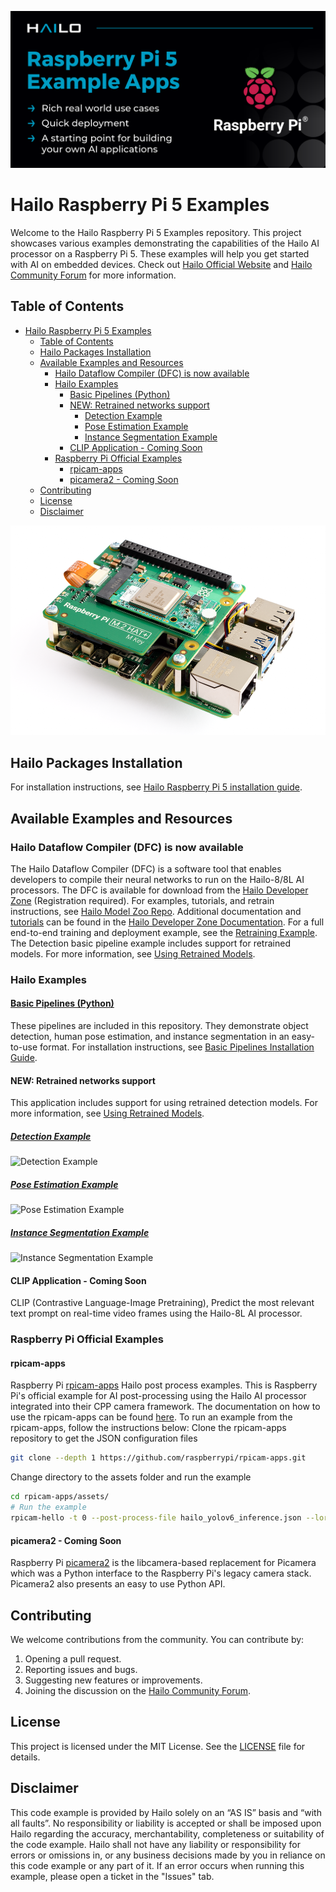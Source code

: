 
![Banner](doc/images/hailo_rpi_examples_banner.png)

# Hailo Raspberry Pi 5 Examples

Welcome to the Hailo Raspberry Pi 5 Examples repository. This project showcases various examples demonstrating the capabilities of the Hailo AI processor on a Raspberry Pi 5. These examples will help you get started with AI on embedded devices.
Check out [Hailo Official Website](https://hailo.ai/) and [Hailo Community Forum](https://community.hailo.ai/) for more information.

## Table of Contents

- [Hailo Raspberry Pi 5 Examples](#hailo-raspberry-pi-5-examples)
  - [Table of Contents](#table-of-contents)
  - [Hailo Packages Installation](#hailo-packages-installation)
  - [Available Examples and Resources](#available-examples-and-resources)
    - [Hailo Dataflow Compiler (DFC) is now available](#hailo-dataflow-compiler-dfc-is-now-available)
    - [Hailo Examples](#hailo-examples)
      - [Basic Pipelines (Python)](#basic-pipelines-python)
      - [NEW: Retrained networks support](#new-retrained-networks-support)
        - [Detection Example](#detection-example)
        - [Pose Estimation Example](#pose-estimation-example)
        - [Instance Segmentation Example](#instance-segmentation-example)
      - [CLIP Application - Coming Soon](#clip-application---coming-soon)
    - [Raspberry Pi Official Examples](#raspberry-pi-official-examples)
      - [rpicam-apps](#rpicam-apps)
      - [picamera2 - Coming Soon](#picamera2---coming-soon)
  - [Contributing](#contributing)
  - [License](#license)
  - [Disclaimer](#disclaimer)

![Raspberry Pi 5 with Hailo M.2](doc/images/Raspberry_Pi_5_Hailo-8.png)

## Hailo Packages Installation

For installation instructions, see [Hailo Raspberry Pi 5 installation guide](doc/install-raspberry-pi5.md#how-to-set-up-raspberry-pi-5-and-hailo-8l).

## Available Examples and Resources

### Hailo Dataflow Compiler (DFC) is now available
The Hailo Dataflow Compiler (DFC) is a software tool that enables developers to compile their neural networks to run on the Hailo-8/8L AI processors. 
The DFC is available for download from the [Hailo Developer Zone](https://hailo.ai/developer-zone/software-downloads/) (Registration required).
For examples, tutorials, and retrain instructions, see [Hailo Model Zoo Repo](https://github.com/hailo-ai/hailo_model_zoo).
Additional documentation and [tutorials](https://hailo.ai/developer-zone/documentation/dataflow-compiler/latest/?sp_referrer=tutorials/tutorials.html) can be found in the [Hailo Developer Zone Documentation](https://hailo.ai/developer-zone/documentation/).
For a full end-to-end training and deployment example, see the [Retraining Example](doc/retraining-example.md).
The Detection basic pipeline example includes support for retrained models. For more information, see [Using Retrained Models](doc/basic-pipelines.md#using-retrained-models).


### Hailo Examples

#### [Basic Pipelines (Python)](doc/basic-pipelines.md#hailo-rpi5-basic-pipelines)
  These pipelines are included in this repository. They demonstrate object detection, human pose estimation, and instance segmentation in an easy-to-use format.
  For installation instructions, see [Basic Pipelines Installation Guide](doc/basic-pipelines.md#installation).
  #### NEW: Retrained networks support
  This application includes support for using retrained detection models. For more information, see [Using Retrained Models](doc/basic-pipelines.md#using-retrained-models).

  ##### [Detection Example](doc/basic-pipelines.md#detection-example)
  ![Detection Example](doc/images/detection.gif)
  ##### [Pose Estimation Example](doc/basic-pipelines.md#pose-estimation-example)
  ![Pose Estimation Example](doc/images/pose_estimation.gif)
  ##### [Instance Segmentation Example](doc/basic-pipelines.md#instance-segmentation-example)
  ![Instance Segmentation Example](doc/images/instance_segmentation.gif)
#### CLIP Application - Coming Soon
CLIP (Contrastive Language-Image Pretraining), Predict the most relevant text prompt on real-time video frames using the Hailo-8L AI processor.
### Raspberry Pi Official Examples
#### rpicam-apps
  Raspberry Pi [rpicam-apps](https://www.raspberrypi.com/documentation/computers/camera_software.html#rpicam-apps) Hailo post process examples.
  This is Raspberry Pi's official example for AI post-processing using the Hailo AI processor integrated into their CPP camera framework. 
  The documentation on how to use the rpicam-apps can be found [here](https://www.raspberrypi.com/documentation/accessories/ai-kit.html).
  To run an example from the rpicam-apps, follow the instructions below:
  Clone the rpicam-apps repository to get the JSON configuration files
  ```bash
  git clone --depth 1 https://github.com/raspberrypi/rpicam-apps.git
  ```
  Change directory to the assets folder and run the example
  ```bash
  cd rpicam-apps/assets/
  # Run the example
  rpicam-hello -t 0 --post-process-file hailo_yolov6_inference.json --lores-width 640 --lores-height 640
  ```
#### picamera2 - Coming Soon
  Raspberry Pi [picamera2](https://github.com/raspberrypi/picamera2) is the libcamera-based replacement for Picamera which was a Python interface to the Raspberry Pi's legacy camera stack. Picamera2 also presents an easy to use Python API.


## Contributing

We welcome contributions from the community. You can contribute by:
1. Opening a pull request.
2. Reporting issues and bugs.
3. Suggesting new features or improvements.
4. Joining the discussion on the [Hailo Community Forum](https://community.hailo.ai/).

## License

This project is licensed under the MIT License. See the [LICENSE](LICENSE) file for details.

## Disclaimer
This code example is provided by Hailo solely on an “AS IS” basis and “with all faults”. No responsibility or liability is accepted or shall be imposed upon Hailo regarding the accuracy, merchantability, completeness or suitability of the code example. Hailo shall not have any liability or responsibility for errors or omissions in, or any business decisions made by you in reliance on this code example or any part of it. If an error occurs when running this example, please open a ticket in the "Issues" tab.

